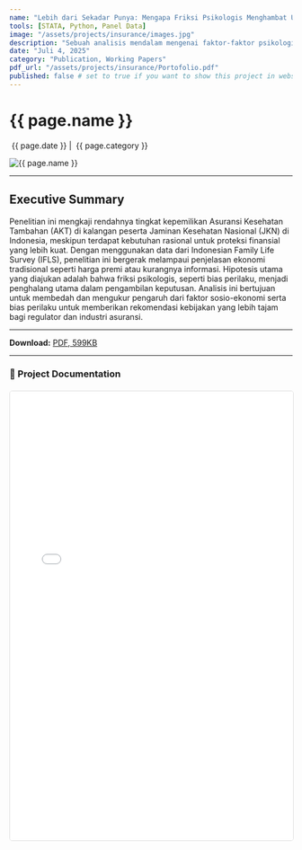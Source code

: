 ```yaml
---
name: "Lebih dari Sekadar Punya: Mengapa Friksi Psikologis Menghambat Upgrade Asuransi di Era JKN"
tools: [STATA, Python, Panel Data]
image: "/assets/projects/insurance/images.jpg"
description: "Sebuah analisis mendalam mengenai faktor-faktor psikologis yang menghalangi partisipasi masyarakat dalam program asuransi kesehatan tambahan di Indonesia."
date: "Juli 4, 2025"
category: "Publication, Working Papers"
pdf_url: "/assets/projects/insurance/Portofolio.pdf"
published: false # set to true if you want to show this project in website
---
```


# {{ page.name }}

<p class="post-metadata text-muted">
  <span><i class="fas fa-calendar-alt"></i> &nbsp;{{ page.date }}</span>
  <span class="mx-2">|</span>
  <span><i class="fas fa-folder"></i> &nbsp;{{ page.category }}</span>
</p>

<img src="{{ page.image | relative_url }}" alt="{{ page.name }}" class="w-full h-auto rounded-lg">

---

## Executive Summary

Penelitian ini mengkaji rendahnya tingkat kepemilikan Asuransi Kesehatan Tambahan (AKT) di kalangan peserta Jaminan Kesehatan Nasional (JKN) di Indonesia, meskipun terdapat kebutuhan rasional untuk proteksi finansial yang lebih kuat. Dengan menggunakan data dari Indonesian Family Life Survey (IFLS), penelitian ini bergerak melampaui penjelasan ekonomi tradisional seperti harga premi atau kurangnya informasi. Hipotesis utama yang diajukan adalah bahwa friksi psikologis, seperti bias perilaku, menjadi penghalang utama dalam pengambilan keputusan. Analisis ini bertujuan untuk membedah dan mengukur pengaruh dari faktor sosio-ekonomi serta bias perilaku untuk memberikan rekomendasi kebijakan yang lebih tajam bagi regulator dan industri asuransi.

---

<p>
  <strong>Download:</strong> <a href="{{ page.pdf_url | relative_url }}" download>PDF, 599KB</a>
</p>

---

### 📄 Project Documentation

<div class="pdf-container" style="width: 100%; height: 800px; margin-top: 20px;">
    <iframe
        style="width: 100%; height: 100%; border: 1px solid #ddd; border-radius: 5px;"
        src="{{ page.pdf_url | relative_url }}"
        title="Pratinjau PDF: {{ page.name }}">
        <p>Your browser does not support PDF previews.</p>
    </iframe>
</div>